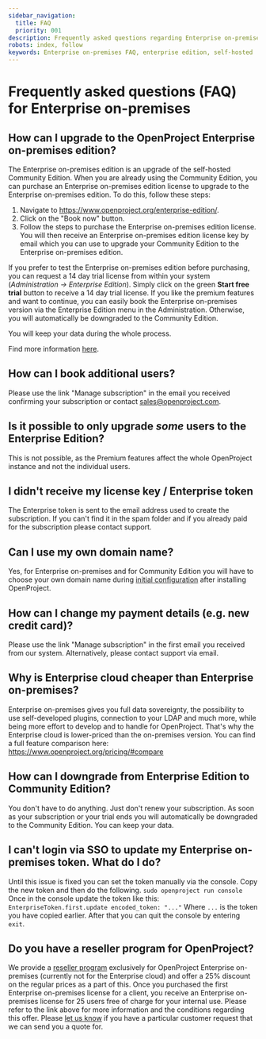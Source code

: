 ```yaml
---
sidebar_navigation:
  title: FAQ
  priority: 001
description: Frequently asked questions regarding Enterprise on-premises
robots: index, follow
keywords: Enterprise on-premises FAQ, enterprise edition, self-hosted
---
```



# Frequently asked questions (FAQ) for Enterprise on-premises


## How can I upgrade to the OpenProject Enterprise on-premises edition?

The Enterprise on-premises edition is an upgrade of the self-hosted Community Edition. When you are already using the Community Edition, you can purchase an Enterprise on-premises edition license to upgrade to the Enterprise on-premises edition. To do this, follow these steps:

1. Navigate to https://www.openproject.org/enterprise-edition/.
2. Click on the "Book now" button.
3. Follow the steps to purchase the Enterprise on-premises edition license. You will then receive an Enterprise on-premises edition license key by email which you can use to upgrade your Community Edition to the Enterprise on-premises edition. 

If you prefer to test the Enterprise on-premises edition before purchasing, you can request a 14 day trial license from within your system (*Administration -> Enterprise Edition*). Simply click on the green **Start free trial** button to receive a 14 day trial license. If you like the premium features and want to continue, you can easily book the Enterprise on-premises version via the Enterprise Edition menu in the Administration. Otherwise, you will automatically be downgraded to the Community Edition. 

You will keep your data during the whole process.

Find more information [here](https://www.openproject.org/enterprise-edition-upgrade-test-free/).

## How can I book additional users?

Please use the link "Manage subscription" in the email you received confirming your subscription or contact sales@openproject.com. 

## Is it possible to only upgrade *some* users to the Enterprise Edition?

This is not possible, as the Premium features affect the whole OpenProject instance and not the individual users.

## I didn't receive my license key / Enterprise token

The Enterprise token is sent to the email address used to create the subscription. If you can't find it in the spam folder and if you already paid for the subscription please contact support.

## Can I use my own domain name?

Yes, for Enterprise on-premises and for Community Edition you will have to choose your own domain name during [initial configuration](../../../installation-and-operations/installation/packaged/#initial-configuration) after installing OpenProject.

## How can I change my payment details (e.g. new credit card)?

Please use the link "Manage subscription" in the first email you received from our system. Alternatively, please contact support via email.

## Why is Enterprise cloud cheaper than Enterprise on-premises?

Enterprise on-premises gives you full data sovereignty, the possibility to use self-developed plugins, connection to your LDAP and much more, while being more effort to develop and to handle for OpenProject. That's why the Enterprise cloud is lower-priced than the on-premises version. You can find a full feature comparison here: https://www.openproject.org/pricing/#compare

## How can I downgrade from Enterprise Edition to Community Edition?

You don't have to do anything. Just don't renew your subscription. As soon as your subscription or your trial ends you will automatically be downgraded to the Community Edition. You can keep your data.

## I can't login via SSO to update my Enterprise on-premises token. What do I do?

Until this issue is fixed you can set the token manually via the console. Copy the new token and then do the following.
`sudo openproject run console`
Once in the console update the token like this:
`EnterpriseToken.first.update encoded_token: "..."`
Where `...` is the token you have copied earlier.
After that you can quit the console by entering `exit`.


## Do you have a reseller program for OpenProject?

We provide a [reseller program](https://www.openproject.org/reseller-program/) exclusively for OpenProject Enterprise on-premises (currently not for the Enterprise cloud) and offer a 25% discount on the regular prices as a part of this. Once you purchased the first Enterprise on-premises license for a client, you receive an Enterprise on-premises license for 25 users free of charge for your internal use. Please refer to the link above for more information and the conditions regarding this offer.
Please [let us know](mailto:sales@openproject.com) if you have a particular customer request that we can send you a quote for.